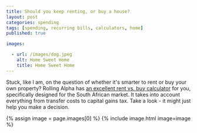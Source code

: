 ```yaml
---
title: Should you keep renting, or buy a house?
layout: post
categories: spending
tags: [spending, recurring bills, calculators, home]
published: true

images:

  - url: /images/dog.jpeg
    alt: Home Sweet Home
    title: Home Sweet Home
---
```

Stuck, like I am, on the question of whether it's smarter to rent or buy your own property? Rolling Alpha has [an excellent rent vs. buy calculator](http://www.rollingalpha.com/2016/09/27/rent-or-buy-the-calculator/) for you, specifically designed for the South African market. It takes into account everything from transfer costs to capital gains tax. Take a look - it might just help you make a decision.
<!--more-->

{% assign image = page.images[0] %}
{% include image.html image=image %}
